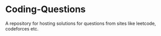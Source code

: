 # Coding-Questions
A repository for hosting solutions for questions from sites like leetcode, codeforces etc.
